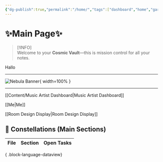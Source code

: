 ```yaml
---
{"dg-publish":true,"permalink":"/home/","tags":["dashboard","home","gardenEntry"],"noteIcon":"","created":"2025-08-03T19:32:05.363+02:00","updated":"2025-08-03T13:52:36.565+02:00"}
---
```


#                   ✨Main Page✨

> [!INFO]  
> Welcome to your **Cosmic Vault**—this is mission control for all your notes.

Hallo

---

<!-- Full-width nebula background -->
![Nebula Banner](/img/user/img/Nebulabanner.jpg){ width=100% }  

---

[[Content/Music Artist Dashboard\|Music Artist Dashboard]]

[[Me\|Me]]

[[Room Design Display\|Room Design Display]]

## 🌟 Constellations (Main Sections)

| File | Section | Open Tasks |
| ---- | ------- | ---------- |

{ .block-language-dataview}




